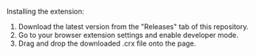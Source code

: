 Installing the extension:

1. Download the latest version from the "Releases" tab of this repository.
2. Go to your browser extension settings and enable developer mode.
3. Drag and drop the downloaded .crx file onto the page.
